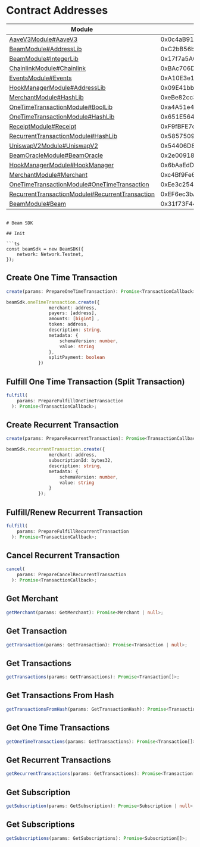 # Contract Addresses
| Module | Address |
|--------|---------|
| [AaveV3Module#AaveV3](https://sepolia.scrollscan.com/address/0x0c4aB91eef4F9a3Db9179e9bF8421D64B5B4a35b#code) | 0x0c4aB91eef4F9a3Db9179e9bF8421D64B5B4a35b |
| [BeamModule#AddressLib](https://sepolia.scrollscan.com/address/0xC2bB56b849C301F774DB5E85c4aF365ad8F78121#code) | 0xC2bB56b849C301F774DB5E85c4aF365ad8F78121 |
| [BeamModule#IntegerLib](https://sepolia.scrollscan.com/address/0x17f7a5A0B0ff3bd9313Dae066769c243f7a2adE0#code) | 0x17f7a5A0B0ff3bd9313Dae066769c243f7a2adE0 |
| [ChainlinkModule#Chainlink](https://sepolia.scrollscan.com/address/0xBAc706D7F29a2ba7DCfDAff3Da0B9f057EdF7c18#code) | 0xBAc706D7F29a2ba7DCfDAff3Da0B9f057EdF7c18 |
| [EventsModule#Events](https://sepolia.scrollscan.com/address/0xA10E3e1e1c574CAcFe18776834568Deb49d94b44#code) | 0xA10E3e1e1c574CAcFe18776834568Deb49d94b44 |
| [HookManagerModule#AddressLib](https://sepolia.scrollscan.com/address/0x09E41bb4A6DAA6479224926EEf90E0f471A64574#code) | 0x09E41bb4A6DAA6479224926EEf90E0f471A64574 |
| [MerchantModule#HashLib](https://sepolia.scrollscan.com/address/0xeBe82cc3011aa33e7CF0B08E4A665FF53A093052#code) | 0xeBe82cc3011aa33e7CF0B08E4A665FF53A093052 |
| [OneTimeTransactionModule#BoolLib](https://sepolia.scrollscan.com/address/0xa4A51e4Eb76d694a1602FF4d33F17910943D91E8#code) | 0xa4A51e4Eb76d694a1602FF4d33F17910943D91E8 |
| [OneTimeTransactionModule#HashLib](https://sepolia.scrollscan.com/address/0x651E5644C108c0b28544B75a7b2c2a2111126e65#code) | 0x651E5644C108c0b28544B75a7b2c2a2111126e65 |
| [ReceiptModule#Receipt](https://sepolia.scrollscan.com/address/0xF9fBFE7ce569e4A9A64606A2296BdF4403AD0B12#code) | 0xF9fBFE7ce569e4A9A64606A2296BdF4403AD0B12 |
| [RecurrentTransactionModule#HashLib](https://sepolia.scrollscan.com/address/0x5857509e1Da590048B174bd10fbA57c4c52Edead#code) | 0x5857509e1Da590048B174bd10fbA57c4c52Edead |
| [UniswapV2Module#UniswapV2](https://sepolia.scrollscan.com/address/0x54406D8748E8B0D930dEBEc11748768dcADC5eCC#code) | 0x54406D8748E8B0D930dEBEc11748768dcADC5eCC |
| [BeamOracleModule#BeamOracle](https://sepolia.scrollscan.com/address/0x2e009188D9277ac7b58537fe0eBEf5F4912e7a1B#code) | 0x2e009188D9277ac7b58537fe0eBEf5F4912e7a1B |
| [HookManagerModule#HookManager](https://sepolia.scrollscan.com/address/0x6bAaEdD503FcdF573E28a4a9Ea7d9CeF8C901e67#code) | 0x6bAaEdD503FcdF573E28a4a9Ea7d9CeF8C901e67 |
| [MerchantModule#Merchant](https://sepolia.scrollscan.com/address/0xc4Bf9Fe6A0E9104b03f290C80fC1C2058529bD6c#code) | 0xc4Bf9Fe6A0E9104b03f290C80fC1C2058529bD6c |
| [OneTimeTransactionModule#OneTimeTransaction](https://sepolia.scrollscan.com/address/0xEe3c254b0FebaF2984DE64849223eAb494319f86#code) | 0xEe3c254b0FebaF2984DE64849223eAb494319f86 |
| [RecurrentTransactionModule#RecurrentTransaction](https://sepolia.scrollscan.com/address/0xEF6ec3bAC878D746734A495eCceE655b7712C6e0#code) | 0xEF6ec3bAC878D746734A495eCceE655b7712C6e0 |
| [BeamModule#Beam](https://sepolia.scrollscan.com/address/0x31f73F44019328da4545d589a1f3e8A62C0a3e69#code) | 0x31f73F44019328da4545d589a1f3e8A62C0a3e69 |

```

# Beam SDK

## Init

```ts
const beamSdk = new BeamSDK({
    network: Network.Testnet,
});
```

## Create One Time Transaction
```ts
create(params: PrepareOneTimeTransaction): Promise<TransactionCallback>;
```

```ts
beamSdk.oneTimeTransaction.create({
                merchant: address,
                payers: [address],
                amounts: [bigint] ,
                token: address,
                description: string,
                metadata: {
                    schemaVersion: number,
                    value: string
                },
                splitPayment: boolean
            })
```

## Fulfill One Time Transaction (Split Transaction)
```ts
fulfill(
    params: PrepareFulfillOneTimeTransaction
  ): Promise<TransactionCallback>;
```

## Create Recurrent Transaction
```ts
create(params: PrepareRecurrentTransaction): Promise<TransactionCallback>;
```

```ts
beamSdk.recurrentTransaction.create({
                merchant: address,
                subscriptionId: bytes32,
                description: string,
                metadata: {
                    schemaVersion: number,
                    value: string
                }
            });
```

## Fulfill/Renew Recurrent Transaction
```ts
fulfill(
    params: PrepareFulfillRecurrentTransaction
  ): Promise<TransactionCallback>;
```

## Cancel Recurrent Transaction
```ts
cancel(
    params: PrepareCancelRecurrentTransaction
  ): Promise<TransactionCallback>;
```

## Get Merchant
```ts
getMerchant(params: GetMerchant): Promise<Merchant | null>;
```

## Get Transaction
```ts
getTransaction(params: GetTransaction): Promise<Transaction | null>;
```

## Get Transactions
```ts
getTransactions(params: GetTransactions): Promise<Transaction[]>;
```

## Get Transactions From Hash
```ts
getTransactionsFromHash(params: GetTransactionHash): Promise<Transaction[]>;
```

## Get One Time Transactions
```ts
getOneTimeTransactions(params: GetTransactions): Promise<Transaction[]>;
```

## Get Recurrent Transactions
```ts
getRecurrentTransactions(params: GetTransactions): Promise<Transaction[]>;
```

## Get Subscription
```ts
getSubscription(params: GetSubscription): Promise<Subscription | null>;
```

## Get Subscriptions
```ts
getSubscriptions(params: GetSubscriptions): Promise<Subscription[]>;
```
